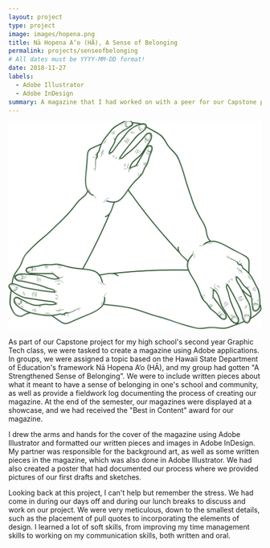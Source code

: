 ```yaml
---
layout: project
type: project
image: images/hopena.png
title: Nā Hopena A‘o (HĀ), A Sense of Belonging
permalink: projects/senseofbelonging
# All dates must be YYYY-MM-DD format!
date: 2018-11-27
labels:
  - Adobe Illustrator
  - Adobe InDesign
summary: A magazine that I had worked on with a peer for our Capstone project for our second year graphics class.
---
```


<img class="ui large floated rounded image" src="/images/hopena.png" length="800" width="800">

As part of our Capstone project for my high school's second year Graphic Tech class, we were tasked to create a magazine using Adobe applications.  In groups, we were assigned a topic based on the Hawaii State Department of Education's framework Nā Hopena A‘o (HĀ), and my group had gotten "A Strengthened Sense of Belonging". We were to include written pieces about what it meant to have a sense of belonging in one's school and community, as well as provide a fieldwork log documenting the process of creating our magazine. At the end of the semester, our magazines were displayed at a showcase, and we had received the "Best in Content" award for our magazine.

I drew the arms and hands for the cover of the magazine using Adobe Illustrator and formatted our written pieces and images in Adobe InDesign. My partner was responsible for the background art, as well as some written pieces in the magazine, which was also done in Adobe Illustrator. We had also created a poster that had documented our process where we provided pictures of our first drafts and sketches. 

Looking back at this project, I can't help but remember the stress. We had come in during our days off and during our lunch breaks to discuss and work on our project. We were very meticulous, down to the smallest details, such as the placement of pull quotes to incorporating the elements of design. I learned a lot of soft skills, from improving my time management skills to working on my communication skills, both written and oral. 
